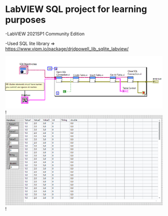 # LabVIEW SQL project for learning purposes

-LabVIEW 2021SP1 Community Edition

-Used SQL lite library => https://www.vipm.io/package/drjdpowell_lib_sqlite_labview/

![](/Readme1.PNG)! ![](/Readme2.PNG)!
